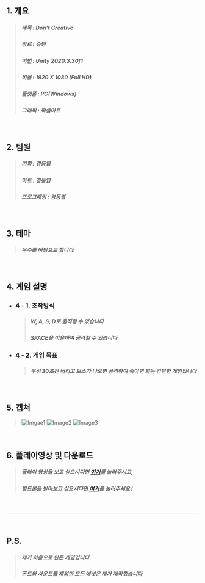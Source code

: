 ## 1. 개요
  >##### 제목 : Don't Creative
  >##### 장르 : 슈팅 
  >##### 버번 : Unity 2020.3.30f1
  >##### 비율 : 1920 X 1080 (Full HD)
  >##### 플랫폼 : PC(Windows)
  >##### 그래픽 : 픽셀아트  

<br/>

## 2. 팀원 
  >##### 기획 : 경동엽
  >##### 아트 : 경동엽 
  >##### 프로그래밍 : 경동엽 

<br/>

## 3. 테마 
  >##### 우주를 바탕으로 합니다.

<br/>

## 4. 게임 설명 
  + ### 4 - 1. 조작방식
    >##### W, A, S, D로 움직일 수 있습니다
    >##### SPACE을 이용하여 공격할 수 있습니다
  + ### 4 - 2. 게임 목표
    >##### 우선 30초간 버티고 보스가 나오면 공격하여 죽이면 되는 간단한 게임입니다 

<br/>

## 5. 캡쳐
  >![Imgae1](https://user-images.githubusercontent.com/100222624/176907501-986b89c5-0f28-43e5-a7f0-90e41e58accb.png)
  >![Image2](https://user-images.githubusercontent.com/100222624/176907506-e6e8f61f-f531-4965-95a0-c5e9f3757227.PNG)
  >![Image3](https://user-images.githubusercontent.com/100222624/176907508-d037b4fe-dfd7-4723-aeef-6325b2f9baae.png)

<br/>

## 6. 플레이영상 및 다운로드
  >##### 플레이 영상을 보고 싶으시다면 [여기](https://www.youtube.com/watch?v=ZNe-Jy6B-IE, "제 유튜브에 올라가있는 영상으로 이동 됩니다")를 눌러주시고, 
  >##### 빌드본을 받아보고 싶으시다면 [여기](https://drive.google.com/file/d/1x5BhMyVzEhXigSTCYcr2fSTHFsBsiC_J/view?usp=sharing, "다운 할 수 있는 구글 드라이브로 이동됩니다")를 눌러주세요 !

<br/>

---

<br/>

## P.S.
  >##### 제가 처음으로 만든 게임입니다 
  >##### 폰트와 사운드를 제외한 모든 에셋은 제가 제작했습니다


